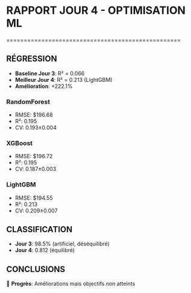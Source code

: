 # RAPPORT JOUR 4 - OPTIMISATION ML
==================================================

## RÉGRESSION
- **Baseline Jour 3**: R² = 0.066
- **Meilleur Jour 4**: R² = 0.213 (LightGBM)
- **Amélioration**: +222.1%

### RandomForest
- RMSE: $196.68
- R²: 0.195
- CV: 0.193±0.004

### XGBoost
- RMSE: $196.72
- R²: 0.195
- CV: 0.187±0.003

### LightGBM
- RMSE: $194.55
- R²: 0.213
- CV: 0.209±0.007

## CLASSIFICATION
- **Jour 3**: 98.5% (artificiel, déséquilibré)
- **Jour 4**: 0.812 (équilibré)

## CONCLUSIONS
🔶 **Progrès**: Améliorations mais objectifs non atteints